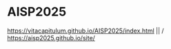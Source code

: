 # AISP2025

https://vitacapitulum.github.io/AISP2025/index.html
||
\/
https://aisp2025.github.io/site/
